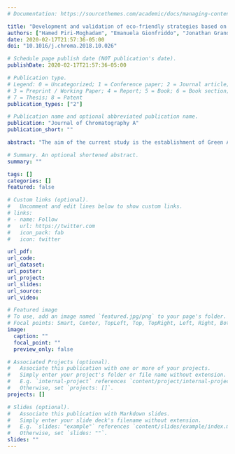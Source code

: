 ```yaml
---
# Documentation: https://sourcethemes.com/academic/docs/managing-content/

title: "Development and validation of eco-friendly strategies based on thin film microextraction for water analysis"
authors: ["Hamed Piri-Moghadam", "Emanuela Gionfriddo", "Jonathan Grandy", "admin", "Janusz Pawliszyn"]
date: 2020-02-17T21:57:36-05:00
doi: "10.1016/j.chroma.2018.10.026"

# Schedule page publish date (NOT publication's date).
publishDate: 2020-02-17T21:57:36-05:00

# Publication type.
# Legend: 0 = Uncategorized; 1 = Conference paper; 2 = Journal article;
# 3 = Preprint / Working Paper; 4 = Report; 5 = Book; 6 = Book section;
# 7 = Thesis; 8 = Patent
publication_types: ["2"]

# Publication name and optional abbreviated publication name.
publication: "Journal of Chromatography A"
publication_short: ""

abstract: "The aim of the current study is the establishment of Green Analytical Chemistry strategies for water analysis by elimination/reduction of hazardous chemicals, energy consumption, and waste generation throughout the entire analytical workﬂow. The ﬁrst approach introduced in this manuscript consists of addition of water to a sampling vessel that contains a thin ﬁlm microextraction (TFME) device, followed by removal of the device after equilibration, and subsequent quantiﬁcation of the extracted components by thermal desorption GC/MS. In this approach, namely the in-bottle TFME approach, analyte-loss associated errors that stem from analyte adherence to glass surfaces and/or degradation are avoided as extraction occurs in situ, while analytes are isolated from a complex matrix that contains degradation agents (bacteria, oxidizing or reducing species, etc.). This procedure also circumvents the splitting of original samples into sub-samples. The second approach involves the use of portable TFME devices that facilitate on-site extraction of compounds, therefore eliminating the use of collection vessels, a factor known to potentially introduce errors into analysis. The herein described procedure involves attachment of the TFME device to drill accessories, analyte extraction via direct immersion into sampled site, and subsequent on-site instrumental analysis, which is carried out with the use of a portable GC/MS containing an appropriate thermal desorption interface, or alternatively, by transferring the membrane to the laboratory for bench-top GC/MS analysis. To facilitate a better understanding of the processes governing the developed approaches, modeling by COMSOL Multiphysics® software was performed. The ﬁndings of this study were applied for further method optimization, and the optimized developed methods were then applied for on-site surface water analyses. Finally, the greenness of the developed methods was evaluated with use of the eco-scale assessment, with obtained scores compared to that of the US EPA 8270 method."

# Summary. An optional shortened abstract.
summary: ""

tags: []
categories: []
featured: false

# Custom links (optional).
#   Uncomment and edit lines below to show custom links.
# links:
# - name: Follow
#   url: https://twitter.com
#   icon_pack: fab
#   icon: twitter

url_pdf:
url_code:
url_dataset:
url_poster:
url_project:
url_slides:
url_source:
url_video:

# Featured image
# To use, add an image named `featured.jpg/png` to your page's folder. 
# Focal points: Smart, Center, TopLeft, Top, TopRight, Left, Right, BottomLeft, Bottom, BottomRight.
image:
  caption: ""
  focal_point: ""
  preview_only: false

# Associated Projects (optional).
#   Associate this publication with one or more of your projects.
#   Simply enter your project's folder or file name without extension.
#   E.g. `internal-project` references `content/project/internal-project/index.md`.
#   Otherwise, set `projects: []`.
projects: []

# Slides (optional).
#   Associate this publication with Markdown slides.
#   Simply enter your slide deck's filename without extension.
#   E.g. `slides: "example"` references `content/slides/example/index.md`.
#   Otherwise, set `slides: ""`.
slides: ""
---
```


